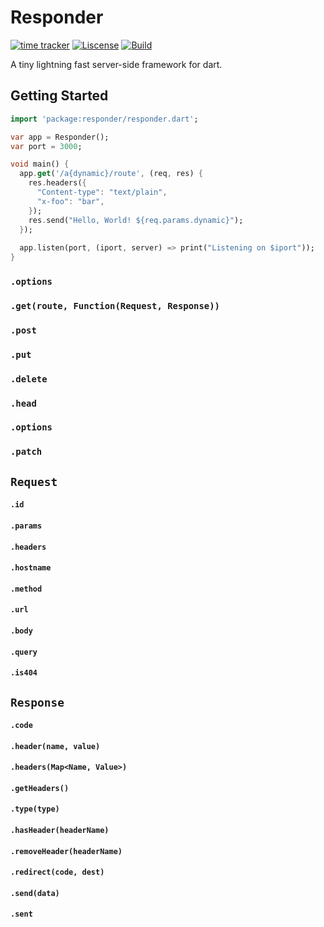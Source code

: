 # Responder
[![time tracker](https://wakatime.com/badge/github/Verassitnh/responder.svg)](https://wakatime.com/badge/github/Verassitnh/responder)
[![Liscense](https://img.shields.io/github/license/Verassitnh/responder)]()
[![Build](https://img.shields.io/github/workflow/status/Verassitnh/responder/CI/main)]()

A tiny lightning fast server-side framework for dart.
## Getting Started
```dart
import 'package:responder/responder.dart';

var app = Responder();
var port = 3000;

void main() {
  app.get('/a{dynamic}/route', (req, res) {
    res.headers({
      "Content-type": "text/plain",
      "x-foo": "bar",
    });
    res.send("Hello, World! ${req.params.dynamic}");
  });
  
  app.listen(port, (iport, server) => print("Listening on $iport"));
}
```
### `.options`
### `.get(route, Function(Request, Response))`
### `.post`
### `.put`
### `.delete`
### `.head`
### `.options`
### `.patch`
## `Request`
#### `.id`
#### `.params`
#### `.headers`
#### `.hostname`
#### `.method`
#### `.url`
#### `.body`
#### `.query`
#### `.is404`
## `Response`
#### `.code`
#### `.header(name, value)`
#### `.headers(Map<Name, Value>)`
#### `.getHeaders()`
#### `.type(type)`
#### `.hasHeader(headerName)`
#### `.removeHeader(headerName)`
#### `.redirect(code, dest)`
#### `.send(data)`
#### `.sent`
